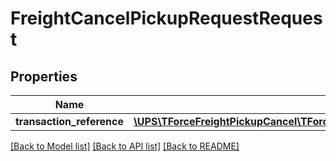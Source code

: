 # FreightCancelPickupRequestRequest

## Properties
Name | Type | Description | Notes
------------ | ------------- | ------------- | -------------
**transaction_reference** | [**\UPS\TForceFreightPickupCancel\TForceFreightPickupCancel\RequestTransactionReference**](RequestTransactionReference.md) |  | [optional] 

[[Back to Model list]](../../README.md#documentation-for-models) [[Back to API list]](../../README.md#documentation-for-api-endpoints) [[Back to README]](../../README.md)


